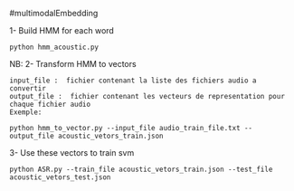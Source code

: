 #multimodalEmbedding

1- Build HMM for each word

   `python hmm_acoustic.py`
   
   NB:
2- Transform HMM to vectors

    input_file :  fichier contenant la liste des fichiers audio a convertir
    output_file :  fichier contenant les vecteurs de representation pour chaque fichier audio
    Exemple:
   `python hmm_to_vector.py --input_file audio_train_file.txt --output_file acoustic_vetors_train.json`  
   
3- Use these vectors to train svm

   `python ASR.py --train_file acoustic_vetors_train.json --test_file  acoustic_vetors_test.json`
